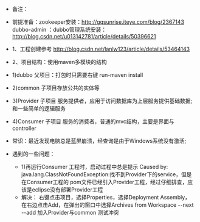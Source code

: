 *  备注：
 *  前提准备：zookeeper安装：http://gqsunrise.iteye.com/blog/2367143
        dubbo-admin ：dubbo管理系统安装：http://blog.csdn.net/u013142781/article/details/50396621
 *  1、工程创建参考  http://blog.csdn.net/lanlw123/article/details/53464143
 *  2、项目结构：使用maven多模块的结构
   *  1)dubbo 父项目：打包时只需要右键 run-maven install
   *  2)common 子项目存放公共的实体等
   *  3)Provider 子项目 服务提供者，应用于访问数据库为上层服务提供基础数据;和一些简单的逻辑服务
   *  4)Consumer 子项目  服务的消费者，普通的mvc结构，主要是界面与controller
   
   
   
*  常识：最近发现电脑总是蓝屏崩溃，经查询是由于Windows系统没有激活;
*  遇到的一些问题：
   *  1)再运行Consumer 工程时，启动过程中总是提示 Caused by: java.lang.ClassNotFoundException:找不到Provider下的service，但是在Consumer工程的
   pom文件已经引入Provider工程，经过仔细排查，应该是eclipse没有部署Provider工程
   *  解决： 右键点击项目，选择Properties，选择Deployment Assembly，在右边点击Add，在弹出的窗口中选择Archives from Workspace --next --add   加入Provider与common
     测试冲突